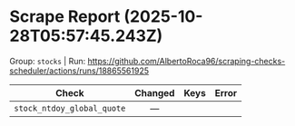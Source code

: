 # Scrape Report (2025-10-28T05:57:45.243Z)

Group: `stocks`  |  Run: https://github.com/AlbertoRoca96/scraping-checks-scheduler/actions/runs/18865561925

| Check | Changed | Keys | Error |
|---|:---:|:--|:--|
| `stock_ntdoy_global_quote` | — |  |  |
